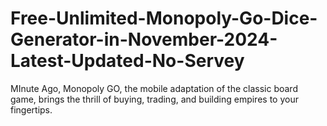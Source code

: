 # Free-Unlimited-Monopoly-Go-Dice-Generator-in-November-2024-Latest-Updated-No-Servey
MInute Ago, Monopoly GO, the mobile adaptation of the classic board game, brings the thrill of buying, trading, and building empires to your fingertips.
